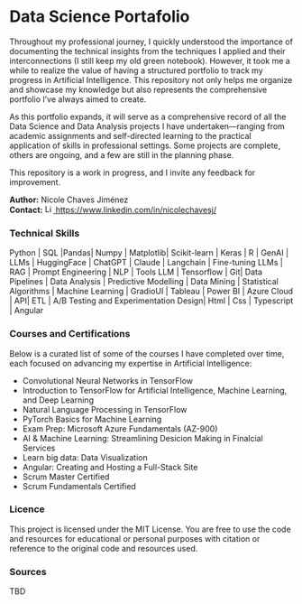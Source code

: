 # Data Science Portafolio
Throughout my professional journey, I quickly understood the importance of documenting the technical insights from the techniques I applied and their interconnections (I still keep my old green notebook). However, it took me a while to realize the value of having a structured portfolio to track my progress in Artificial Intelligence. This repository not only helps me organize and showcase my knowledge but also represents the comprehensive portfolio I’ve always aimed to create.

As this portfolio expands, it will serve as a comprehensive record of all the Data Science and Data Analysis projects I have undertaken—ranging from academic assignments and self-directed learning to the practical application of skills in professional settings. Some projects are complete, others are ongoing, and a few are still in the planning phase.

This repository is a work in progress, and I invite any feedback for improvement.



**Author:** Nicole Chaves Jiménez <br>
**Contact:**  <a href="https://www.linkedin.com/in/your-profile">
  <img src="https://upload.wikimedia.org/wikipedia/commons/c/ca/LinkedIn_logo_initials.png" alt="LinkedIn" width="15" height="15">
</a> https://www.linkedin.com/in/nicolechavesj/
### Technical Skills
Python | SQL |Pandas| Numpy | Matplotlib| Scikit-learn | Keras | R | GenAI | LLMs | HuggingFace | ChatGPT | Claude | Langchain | Fine-tuning LLMs | RAG | Prompt Engineering | NLP | Tools LLM | Tensorflow | Git| Data Pipelines | Data Analysis | Predictive Modelling | Data Mining | Statistical Algorithms | Machine Learning | GradioUI | Tableau | Power BI | Azure Cloud | API| ETL | A/B Testing and Experimentation Design| Html | Css | Typescript | Angular


### Courses and Certifications
Below is a curated list of some of the courses I have completed over time, each focused on advancing my expertise in Artificial Intelligence:

* Convolutional Neural Networks in TensorFlow
* Introduction to TensorFlow for Artificial Intelligence, Machine Learning, and Deep Learning
* Natural Language Processing in TensorFlow
* PyTorch Basics for Machine Learning
* Exam Prep: Microsoft Azure Fundamentals (AZ-900)
* AI & Machine Learning: Streamlining Desicion Making in Finalcial Services
* Learn big data: Data Visualization
* Angular: Creating and Hosting a Full-Stack Site
* Scrum Master Certified
* Scrum Fundamentals Certified

### Licence
This project is licensed under the MIT License. You are free to use the code and resources for educational or personal purposes with citation or reference to the original code and resources used.
### Sources
TBD
